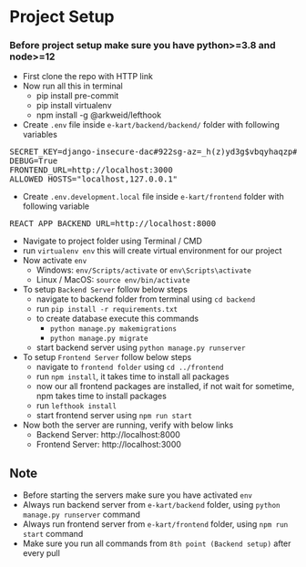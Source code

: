 # Project Setup
### Before project setup make sure you have python>=3.8 and node>=12
- First clone the repo with HTTP link
- Now run all this in terminal
    - pip install pre-commit
    - pip install virtualenv
    - npm install -g @arkweid/lefthook
- Create `.env` file inside `e-kart/backend/backend/` folder with following variables
<pre>
SECRET_KEY=django-insecure-dac#922sg-az=_h(z)yd3g$vbqyhaqzp#7$p5m-bft#*&q=*3q
DEBUG=True
FRONTEND_URL=http://localhost:3000
ALLOWED_HOSTS="localhost,127.0.0.1"
</pre>
- Create `.env.development.local` file inside `e-kart/frontend` folder with following variable
<pre>
REACT_APP_BACKEND_URL=http://localhost:8000
</pre>
- Navigate to project folder using Terminal / CMD
- run `virtualenv env` this will create virtual environment for our project
- Now activate `env`
    - Windows: `env/Scripts/activate` or `env\Scripts\activate`
    - Linux / MacOS: `source env/bin/activate`
- To setup `Backend Server` follow below steps
    - navigate to backend folder from terminal using `cd backend`
    - run `pip install -r requirements.txt`
    - to create database execute this commands
        - `python manage.py makemigrations`
        - `python manage.py migrate`
    - start backend server using `python manage.py runserver`
- To setup `Frontend Server` follow below steps
    - navigate to `frontend folder` using `cd ../frontend`
    - run `npm install`, it takes time to install all packages
    - now our all frontend packages are installed, if not wait for sometime, npm takes time to install packages
    - run `lefthook install`
    - start frontend server using `npm run start`
- Now both the server are running, verify with below links
    - Backend Server: http://localhost:8000
    - Frontend Server: http://localhost:3000
## Note
- Before starting the servers make sure you have activated `env`
- Always run backend server from `e-kart/backend` folder, using `python manage.py runserver` command
- Always run frontend server from `e-kart/frontend` folder, using `npm run start` command
- Make sure you run all commands from `8th point (Backend setup)` after every pull
